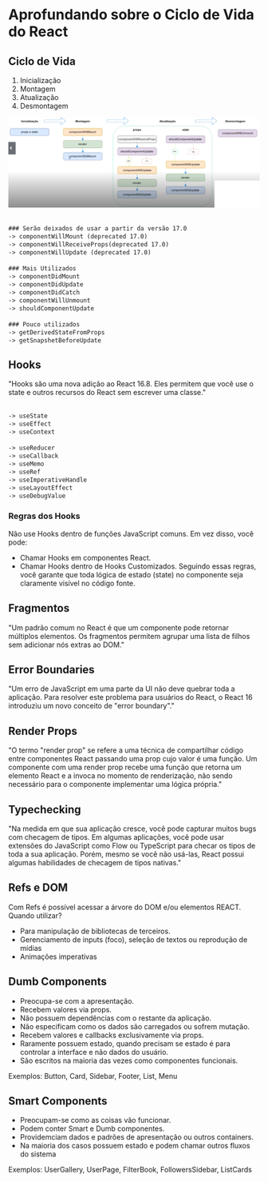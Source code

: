 # Aprofundando sobre o Ciclo de Vida do React

## Ciclo de Vida

1. Inicialização
2. Montagem
3. Atualização
4. Desmontagem

<p align="center">
  <img width="600" src="images/ciclodevida.png">
 </p>

```shell

### Serão deixados de usar a partir da versão 17.0
-> componentWillMount (deprecated 17.0)
-> componentWillReceiveProps(deprecated 17.0)
-> componentWillUpdate (deprecated 17.0)

### Mais Utilizados
-> componentDidMount 
-> componentDidUpdate 
-> componentDidCatch
-> componentWillUnmount 
-> shouldComponentUpdate

### Pouco utilizados
-> getDerivedStateFromProps
-> getSnapshetBeforeUpdate

```

## Hooks
"Hooks são uma nova adição ao React 16.8. Eles permitem que você use o state e outros recursos do React sem escrever uma classe."

```shell

-> useState
-> useEffect
-> useContext

-> useReducer
-> useCallback
-> useMemo
-> useRef
-> useImperativeHandle
-> useLayoutEffect
-> useDebugValue

```

### Regras dos Hooks
Não use Hooks dentro de funções JavaScript comuns. Em vez disso, você pode:

* Chamar Hooks em componentes React.
* Chamar Hooks dentro de Hooks Customizados.
Seguindo essas regras, você garante que toda lógica de estado (state) no componente seja claramente visível no código fonte.


## Fragmentos
"Um padrão comum no React é que um componente pode retornar múltiplos elementos. Os fragmentos permitem agrupar uma lista de filhos sem adicionar nós extras ao DOM."

## Error Boundaries
"Um erro de JavaScript em uma parte da UI não deve quebrar toda a aplicação. Para resolver este problema para usuários do React, o React 16 introduziu um novo conceito de "error boundary"."

## Render Props
"O termo "render prop" se refere a uma técnica de compartilhar código entre componentes React passando uma prop cujo valor é uma função.
Um componente com uma render prop recebe uma função que retorna um elemento React e a invoca no momento de renderização, não sendo necessário para o componente implementar uma lógica própria."

## Typechecking
"Na medida em que sua aplicação cresce, você pode capturar muitos bugs com checagem de tipos. Em algumas aplicações, você pode usar extensões do JavaScript como Flow ou TypeScript para checar os tipos de toda a sua aplicação. Porém, mesmo se você não usá-las, React possui algumas habilidades de checagem de tipos nativas."

## Refs e DOM
Com Refs é possível acessar a árvore do DOM e/ou elementos REACT. Quando utilizar?

* Para manipulação de bibliotecas de terceiros.
* Gerenciamento de inputs (foco), seleção de textos ou reprodução de mídias
* Animações imperativas

## Dumb Components
* Preocupa-se com a apresentação.
* Recebem valores via props.
* Não possuem dependências com o restante da aplicação.
* Não especificam como os dados são carregados ou sofrem mutação.
* Recebem valores e callbacks exclusivamente via props.
* Raramente possuem estado, quando precisam se estado é para controlar a interface e não dados do usuário.
* São escritos na maioria das vezes como componentes funcionais.

Exemplos: Button, Card, Sidebar, Footer, List, Menu

## Smart Components
* Preocupam-se como as coisas vão funcionar.
* Podem conter Smart e Dumb componentes.
* Providemciam dados e padrões de apresentação ou outros containers.
* Na maioria dos casos possuem estado e podem chamar outros fluxos do sistema

Exemplos: UserGallery, UserPage, FilterBook, FollowersSidebar, ListCards


